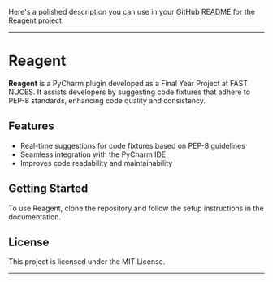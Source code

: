 Here's a polished description you can use in your GitHub README for the Reagent project:

---

# Reagent

**Reagent** is a PyCharm plugin developed as a Final Year Project at FAST NUCES. It assists developers by suggesting code fixtures that adhere to PEP-8 standards, enhancing code quality and consistency.

## Features

- Real-time suggestions for code fixtures based on PEP-8 guidelines
- Seamless integration with the PyCharm IDE
- Improves code readability and maintainability

## Getting Started

To use Reagent, clone the repository and follow the setup instructions in the documentation.

## License

This project is licensed under the MIT License.

---
